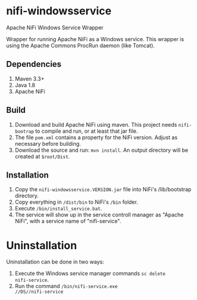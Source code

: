 # nifi-windowsservice
Apache NiFi Windows Service Wrapper

Wrapper for running Apache NiFi as a Windows service. This wrapper is using the Apache Commons ProcRun daemon (like Tomcat). 

## Dependencies
1. Maven 3.3+
2. Java 1.8
3. Apache NiFi 

## Build
1. Download and build Apache NiFi using maven. This project needs <code>nifi-bootrap</code> to compile and run, or at least that jar file.
2. The file <code>pom.xml</code> contains a property for the NiFi version. Adjust as necessary before building.
2. Download the source and run: <code>mvn install</code>. An output directory will be created at <code>$root/Dist</code>.

## Installation

1. Copy the <code>nifi-windowsservice.VERSION.jar</code> file into NiFi's </code>/lib/bootstrap</code> directory.
2. Copy everything in <code>/dist/bin</code> to NiFi's <code>/bin</code> folder.
3. Execute <code>/bin/install_service.bat</code>.
4. The service will show up in the service controll manager as "Apache NiFi", with a service name of "nifi-service".

# Uninstallation

Uninstallation can be done in two ways:
1. Execute the Windows service manager commands <code>sc delete nifi-service</code>.
2. Run the command <code>/bin/nifi-service.exe //DS//nifi-service</code>

